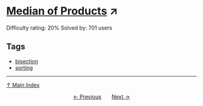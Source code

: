 # [Median of Products](https://projecteuler.net/problem=793) ↗️

Difficulty rating: 20%
Solved by: 701 users
## Tags

- [bisection](../tags/bisection.md)
- [sorting](../tags/sorting.md)



---

[↑ Main Index](../README.md)


<div align=center><a href='792.md'>← Previous</a> &nbsp;&nbsp; &nbsp;&nbsp;  <a href='794.md'>Next →</a></div>
